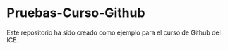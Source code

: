 # Pruebas-Curso-Github

Este repositorio ha sido creado como ejemplo para el curso de Github del ICE.